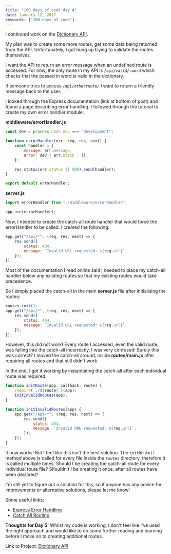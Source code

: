 ```yaml
---
title: "100 days of code day 4"
date: January 12, 2017
keywords: ["100 days of code"]
---
```


I continued work on the [Dictionary API](https://github.com/lyndseybrowning/dictionary-api).

My plan was to create some more routes, get some data being returned from the API. Unfortunately, I got hung up trying to validate the routes themselves.

I want the API to return an error message when an undefined route is accessed. For now, the only route in my API is `/api/valid/:word` which checks that the passed in word is valid in the dictionary.

If someone tries to access `/api/otherroute/` I want to return a friendly message back to the user.

I looked through the Express documentation (link at bottom of post) and found a page describing error handling. I followed through the tutorial to create my own error handler module:

**middleware/errorHandler.js**

```javascript
const dev = process.node_env === "development";

function errorHandler(err, req, res, next) {
    const handler = {
        message: err.message,
        error: dev ? err.stack : {},
    };

    res.status(err.status || 500).send(handler);
}

export default errorHandler;
```

**server.js**

```javascript
import errorHandler from "./middleware/errorHandler";

app.use(errorHandler);
```

Now, I needed to create the catch-all route handler that would force the errorHandler to be called. I created the following:

```javascript
app.get("/api/*", (req, res, next) => {
    res.send({
        status: 404,
        message: `Invalid URL requested: ${req.url}`,
    });
});
```

Most of the documentation I read online said I needed to place my catch-all handler below any existing routes so that my existing routes would take precedence.

So I simply placed the catch-all in the main **server.js** file after initialising the routes:

```javascript
routes.init();
app.get("/api/*", (req, res, next) => {
    res.send({
        status: 404,
        message: `Invalid URL requested: ${req.url}`,
    });
});
```

However, this did not work! Every route I accessed, even the valid route, was falling into the catch-all incorrectly. I was very confused! Surely this was correct? I moved the catch-all around, inside **routes/main.js** after requiring all routes and that still didn't work.

In the end, I got it working by instantiating the catch-all after each individual route was required:

```javascript
function initRoute(app, callback, route) {
    require(`./${route}`)(app);
    initInvalidRoutes(app);
}

function initInvalidRoutes(app) {
    app.get("/api/*", (req, res, next) => {
        res.send({
            status: 404,
            message: `Invalid URL requested: ${req.url}`,
        });
    });
}
```

It now works! But I feel like this isn't the best solution. The `initRoute()` method above is called for every file inside the `routes` directory, therefore it is called multiple times. Should I be creating the catch-all route for every individual route file? Shouldn't I be creating it once, after all routes have been declared?

I'm still yet to figure out a solution for this, so if anyone has any advice for improvements or alternative solutions, please let me know!

Some useful links:

-   [Express Error Handling](https://expressjs.com/en/guide/error-handling.html)
-   [Catch All Routing](http://stackoverflow.com/questions/19313016/catch-all-route-except-for-login)

**Thoughts for Day 5:** Whilst my code is working, I don't feel like I've used the right approach and would like to do some further reading and learning before I move on to creating additional routes.

Link to Project: [Dictionary API](https://github.com/lyndseybrowning/dictionary-api)
